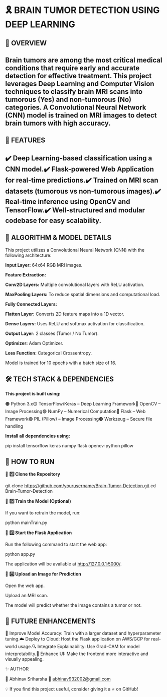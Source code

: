 # 🎗️ BRAIN TUMOR DETECTION USING DEEP LEARNING

## 📌 OVERVIEW

Brain tumors are among the most critical medical conditions that require early and accurate detection for effective treatment. This project leverages Deep Learning and Computer Vision techniques to classify brain MRI scans into tumorous (Yes) and non-tumorous (No) categories. A Convolutional Neural Network (CNN) model is trained on MRI images to detect brain tumors with high accuracy.
---
## 🚀 FEATURES

✔️ Deep Learning-based classification using a CNN model.✔️ Flask-powered Web Application for real-time predictions.✔️ Trained on MRI scan datasets (tumorous vs non-tumorous images).✔️ Real-time inference using OpenCV and TensorFlow.✔️ Well-structured and modular codebase for easy scalability.
---
## 🔬 ALGORITHM & MODEL DETAILS

This project utilizes a Convolutional Neural Network (CNN) with the following architecture:

**Input Layer:** 64x64 RGB MRI images.

**Feature Extraction:**

**Conv2D Layers:** Multiple convolutional layers with ReLU activation.

**MaxPooling Layers:** To reduce spatial dimensions and computational load.

**Fully Connected Layers:**

**Flatten Layer:** Converts 2D feature maps into a 1D vector.

**Dense Layers:** Uses ReLU and softmax activation for classification.

**Output Layer:** 2 classes (Tumor / No Tumor).

**Optimizer:** Adam Optimizer.

**Loss Function:** Categorical Crossentropy.

Model is trained for 10 epochs with a batch size of 16.


## 🛠️ TECH STACK & DEPENDENCIES

**This project is built using:**

🟠 Python 3.x🟡 TensorFlow/Keras – Deep Learning Framework🔵 OpenCV – Image Processing🟢 NumPy – Numerical Computation🔴 Flask – Web Framework🟣 PIL (Pillow) – Image Processing🟠 Werkzeug – Secure file handling

**Install all dependencies using:**

pip install tensorflow keras numpy flask opencv-python pillow

## 🚀 HOW TO RUN

🔹 **1️⃣ Clone the Repository**

git clone https://github.com/yourusername/Brain-Tumor-Detection.git
cd Brain-Tumor-Detection

🔹 **2️⃣ Train the Model (Optional)**

If you want to retrain the model, run:

python mainTrain.py

🔹 **3️⃣ Start the Flask Application**

Run the following command to start the web app:

python app.py

The application will be available at http://127.0.0.1:5000/.

🔹 **4️⃣ Upload an Image for Prediction**

Open the web app.

Upload an MRI scan.

The model will predict whether the image contains a tumor or not.


## 📌 FUTURE ENHANCEMENTS

🚀 Improve Model Accuracy: Train with a larger dataset and hyperparameter tuning.☁️ Deploy to Cloud: Host the Flask application on AWS/GCP for real-world usage.🔍 Integrate Explainability: Use Grad-CAM for model interpretability.🎨 Enhance UI: Make the frontend more interactive and visually appealing.


✨ AUTHOR

👤 Abhinav Sriharsha 📧 abhinav932002@gmail.com

💡 If you find this project useful, consider giving it a ⭐ on GitHub!

